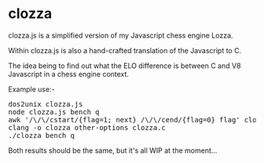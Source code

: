 # clozza

clozza.js is a simplified version of my Javascript chess engine Lozza.

Within clozza.js is also a hand-crafted translation of the Javascript to C.  

The idea being to find out what the ELO difference is between C and V8 Javascript in a chess engine context.

Example use:-

<pre>
dos2unix clozza.js  
node clozza.js bench q
awk '/\/\/cstart/{flag=1; next} /\/\/cend/{flag=0} flag' clozza.js > clozza.c
clang -o clozza other-options clozza.c
./clozza bench q
</pre>

Both results should be the same, but it's all WIP at the moment...
